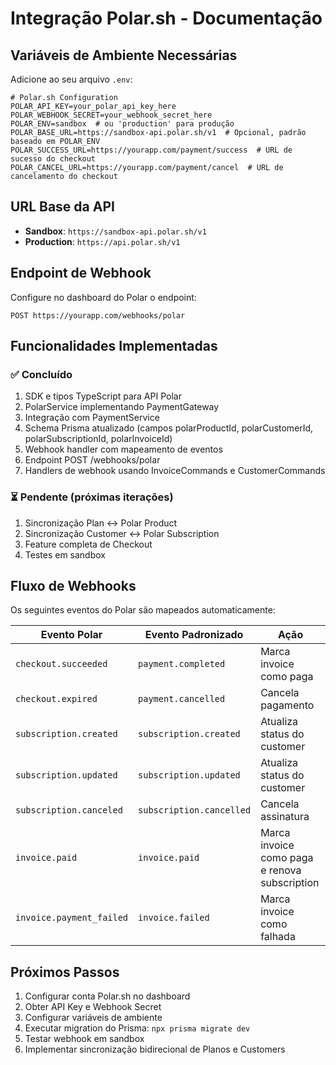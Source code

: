 # Integração Polar.sh - Documentação

## Variáveis de Ambiente Necessárias

Adicione ao seu arquivo `.env`:

```env
# Polar.sh Configuration
POLAR_API_KEY=your_polar_api_key_here
POLAR_WEBHOOK_SECRET=your_webhook_secret_here
POLAR_ENV=sandbox  # ou 'production' para produção
POLAR_BASE_URL=https://sandbox-api.polar.sh/v1  # Opcional, padrão baseado em POLAR_ENV
POLAR_SUCCESS_URL=https://yourapp.com/payment/success  # URL de sucesso do checkout
POLAR_CANCEL_URL=https://yourapp.com/payment/cancel  # URL de cancelamento do checkout
```

## URL Base da API

- **Sandbox**: `https://sandbox-api.polar.sh/v1`
- **Production**: `https://api.polar.sh/v1`

## Endpoint de Webhook

Configure no dashboard do Polar o endpoint:
```
POST https://yourapp.com/webhooks/polar
```

## Funcionalidades Implementadas

### ✅ Concluído
1. SDK e tipos TypeScript para API Polar
2. PolarService implementando PaymentGateway
3. Integração com PaymentService
4. Schema Prisma atualizado (campos polarProductId, polarCustomerId, polarSubscriptionId, polarInvoiceId)
5. Webhook handler com mapeamento de eventos
6. Endpoint POST /webhooks/polar
7. Handlers de webhook usando InvoiceCommands e CustomerCommands

### ⏳ Pendente (próximas iterações)
1. Sincronização Plan ↔ Polar Product
2. Sincronização Customer ↔ Polar Subscription  
3. Feature completa de Checkout
4. Testes em sandbox

## Fluxo de Webhooks

Os seguintes eventos do Polar são mapeados automaticamente:

| Evento Polar | Evento Padronizado | Ação |
|-------------|-------------------|------|
| `checkout.succeeded` | `payment.completed` | Marca invoice como paga |
| `checkout.expired` | `payment.cancelled` | Cancela pagamento |
| `subscription.created` | `subscription.created` | Atualiza status do customer |
| `subscription.updated` | `subscription.updated` | Atualiza status do customer |
| `subscription.canceled` | `subscription.cancelled` | Cancela assinatura |
| `invoice.paid` | `invoice.paid` | Marca invoice como paga e renova subscription |
| `invoice.payment_failed` | `invoice.failed` | Marca invoice como falhada |

## Próximos Passos

1. Configurar conta Polar.sh no dashboard
2. Obter API Key e Webhook Secret
3. Configurar variáveis de ambiente
4. Executar migration do Prisma: `npx prisma migrate dev`
5. Testar webhook em sandbox
6. Implementar sincronização bidirecional de Planos e Customers

